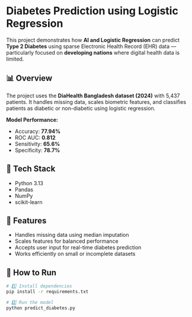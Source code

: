 # Diabetes Prediction using Logistic Regression

This project demonstrates how **AI and Logistic Regression** can predict **Type 2 Diabetes** using sparse Electronic Health Record (EHR) data — particularly focused on **developing nations** where digital health data is limited.

## 📊 Overview
The project uses the **DiaHealth Bangladesh dataset (2024)** with 5,437 patients. It handles missing data, scales biometric features, and classifies patients as diabetic or non-diabetic using logistic regression.

**Model Performance:**
- Accuracy: **77.94%**
- ROC AUC: **0.812**
- Sensitivity: **65.6%**
- Specificity: **78.7%**

## 🧰 Tech Stack
- Python 3.13
- Pandas
- NumPy
- scikit-learn

## 🧩 Features
- Handles missing data using median imputation
- Scales features for balanced performance
- Accepts user input for real-time diabetes prediction
- Works efficiently on small or incomplete datasets

## 🧪 How to Run
```bash
# 1️⃣ Install dependencies
pip install -r requirements.txt

# 2️⃣ Run the model
python predict_diabetes.py

